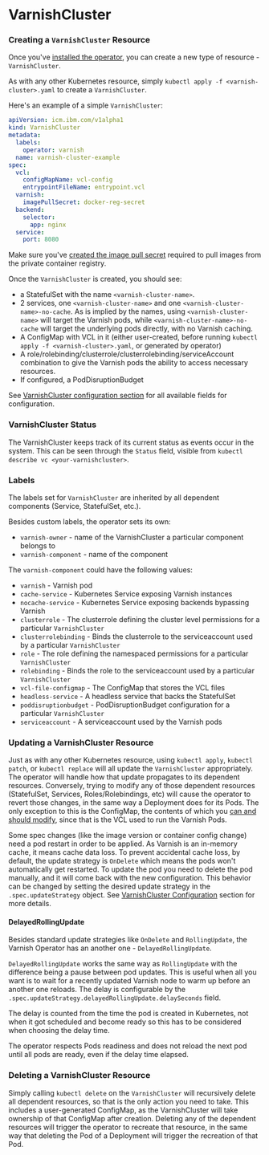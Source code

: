 # VarnishCluster

### Creating a `VarnishCluster` Resource

Once you've [installed the operator](installation.md), you can create a new type of resource - `VarnishCluster`.

As with any other Kubernetes resource, simply `kubectl apply -f <varnish-cluster>.yaml` to create a `VarnishCluster`.

Here's an example of a simple `VarnishCluster`:

```yaml
apiVersion: icm.ibm.com/v1alpha1
kind: VarnishCluster
metadata:
  labels:
    operator: varnish
  name: varnish-cluster-example
spec:
  vcl:
    configMapName: vcl-config
    entrypointFileName: entrypoint.vcl
  varnish:
    imagePullSecret: docker-reg-secret
  backend:
    selector:
      app: nginx
  service:
    port: 8080
``` 

Make sure you've [created the image pull secret](https://pages.github.ibm.com/TheWeatherCompany/icm-docs/managed-kubernetes/container-registry.html#pulling-an-image-in-kubernetes) required to pull images from the private container registry.
 
Once the `VarnishCluster` is created, you should see:

* a StatefulSet with the name `<varnish-cluster-name>`.
* 2 services, one `<varnish-cluster-name>` and one `<varnish-cluster-name>-no-cache`. As is implied by the names, using `<varnish-cluster-name>` will target the Varnish pods, while `<varnish-cluster-name>-no-cache` will target the underlying pods directly, with no Varnish caching.
* A ConfigMap with VCL in it (either user-created, before running `kubectl apply -f <varnish-cluster>.yaml`, or generated by operator)
* A role/rolebinding/clusterrole/clusterrolebinding/serviceAccount combination to give the Varnish pods the ability to access necessary resources.
* If configured, a PodDisruptionBudget

See [VarnishCluster configuration section](varnish-cluster-configuration.md) for all available fields for configuration.

### VarnishCluster Status

The VarnishCluster keeps track of its current status as events occur in the system. This can be seen through the `Status` field, visible from `kubectl describe vc <your-varnishcluster>`.

### Labels

The labels set for `VarnishCluster` are inherited by all dependent components (Service, StatefulSet, etc.).

Besides custom labels, the operator sets its own:

 * `varnish-owner` - name of the VarnishCluster a particular component belongs to
 * `varnish-component` - name of the component

The `varnish-component` could have the following values:

 * `varnish` - Varnish pod
 * `cache-service` - Kubernetes Service exposing Varnish instances
 * `nocache-service` - Kubernetes Service exposing backends bypassing Varnish
 * `clusterrole` - The clusterrole defining the cluster level permissions for a particular `VarnishCluster`
 * `clusterrolebinding` - Binds the clusterrole to the serviceaccount used by a particular `VarnishCluster`
 * `role` - The role defining the namespaced permissions for a particular `VarnishCluster`
 * `rolebinding` - Binds the role to the serviceaccount used by a particular `VarnishCluster`
 * `vcl-file-configmap` - The ConfigMap that stores the VCL files
 * `headless-service` - A headless service that backs the StatefulSet
 * `poddisruptionbudget` - PodDisruptionBudget configuration for a particular `VarnishCluster`
 * `serviceaccount` - A serviceaccount used by the Varnish pods

### Updating a VarnishCluster Resource

Just as with any other Kubernetes resource, using `kubectl apply`, `kubectl patch`, or `kubectl replace` will all update the `VarnishCluster` appropriately. The operator will handle how that update propagates to its dependent resources. Conversely, trying to modify any of those dependent resources (StatefulSet, Services, Roles/Rolebindings, etc) will cause the operator to revert those changes, in the same way a Deployment does for its Pods. The only exception to this is the ConfigMap, the contents of which you [can and should modify](vcl-configuration.md), since that is the VCL used to run the Varnish Pods.

Some spec changes (like the image version or container config change) need a pod restart in order to be applied. As Varnish is an in-memory cache, it means cache data loss. To prevent accidental cache loss, by default, the update strategy is `OnDelete` which means the pods won't automatically get restarted. To update the pod you need to delete the pod manually, and it will come back with the new configuration. This behavior can be changed by setting the desired update strategy in the `.spec.updateStrategy` object. See [VarnishCluster Configuration](varnish-cluster-configuration.md) section for more details.

#### DelayedRollingUpdate

Besides standard update strategies like `OnDelete` and `RollingUpdate`, the Varnish Operator has an another one - `DelayedRollingUpdate`.

`DelayedRollingUpdate` works the same way as `RollingUpdate` with the difference being a pause between pod updates. This is useful when all you want is to wait for a recently updated Varnish node to warm up before an another one reloads. The delay is configurable by the `.spec.updateStrategy.delayedRollingUpdate.delaySeconds` field. 

The delay is counted from the time the pod is created in Kubernetes, not when it got scheduled and become ready so this has to be considered when choosing the delay time.

The operator respects Pods readiness and does not reload the next pod until all pods are ready, even if the delay time elapsed. 

### Deleting a VarnishCluster Resource

Simply calling `kubectl delete` on the `VarnishCluster` will recursively delete all dependent resources, so that is the only action you need to take. This includes a user-generated ConfigMap, as the VarnishCluster will take ownership of that ConfigMap after creation. Deleting any of the dependent resources will trigger the operator to recreate that resource, in the same way that deleting the Pod of a Deployment will trigger the recreation of that Pod.